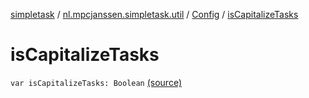 [simpletask](../../index.md) / [nl.mpcjanssen.simpletask.util](../index.md) / [Config](index.md) / [isCapitalizeTasks](.)

# isCapitalizeTasks

`var isCapitalizeTasks: Boolean` [(source)](https://github.com/mpcjanssen/simpletask-android/blob/master/src/main/java/nl/mpcjanssen/simpletask/util/Config.kt#L94)